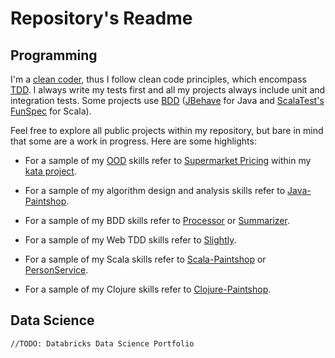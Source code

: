 # Repository's Readme

## Programming

I'm a [clean coder](http://cleancoders.com), thus I follow clean code principles, which encompass [TDD](https://en.wikipedia.org/wiki/Test-driven_development). I always write my tests first and all my projects always include unit and integration tests. Some projects use [BDD](https://en.wikipedia.org/wiki/Behavior-driven_development) ([JBehave](http://jbehave.org/) for Java and [ScalaTest's FunSpec](http://www.scalatest.org/user_guide/tests_as_specifications) for Scala).

Feel free to explore all public projects within my repository, but bare in mind that some are a work in progress. Here are some highlights:

* For a sample of my [OOD](https://en.wikipedia.org/wiki/Object-oriented_design) skills refer to [Supermarket Pricing](https://github.com/marciogualtieri/Katas/tree/master/SupermarketPricing) within my [kata project](https://github.com/marciogualtieri/Katas).

* For a sample of my algorithm design and analysis skills refer to [Java-Paintshop](https://github.com/marciogualtieri/Java-PaintShop).

* For a sample of my BDD skills refer to [Processor](https://github.com/marciogualtieri/Processor) or [Summarizer](https://github.com/marciogualtieri/Summarizer).

* For a sample of my Web TDD skills refer to [Slightly](https://github.com/marciogualtieri/Slightly).

* For a sample of my Scala skills refer to [Scala-Paintshop](https://github.com/marciogualtieri/Scala-PaintShop) or [PersonService](https://github.com/marciogualtieri/PersonService).

* For a sample of my Clojure skills refer to [Clojure-Paintshop](https://github.com/marciogualtieri/Clojure-PaintShop).

## Data Science

    //TODO: Databricks Data Science Portfolio


